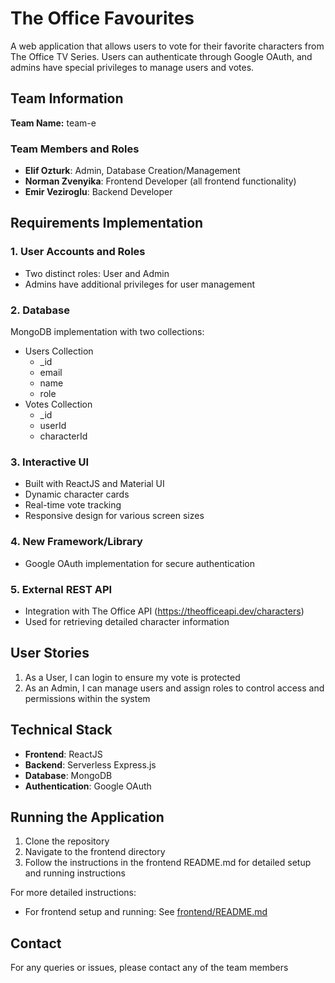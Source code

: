 # The Office Favourites

A web application that allows users to vote for their favorite characters from The Office TV Series. Users can authenticate through Google OAuth, and admins have special privileges to manage users and votes.

## Team Information

**Team Name:** team-e

### Team Members and Roles
- **Elif Ozturk**: Admin, Database Creation/Management
- **Norman Zvenyika**: Frontend Developer (all frontend functionality)
- **Emir Veziroglu**: Backend Developer

## Requirements Implementation

### 1. User Accounts and Roles
- Two distinct roles: User and Admin
- Admins have additional privileges for user management

### 2. Database
MongoDB implementation with two collections:
- Users Collection
  - _id
  - email
  - name
  - role
- Votes Collection
  - _id
  - userId
  - characterId

### 3. Interactive UI
- Built with ReactJS and Material UI
- Dynamic character cards
- Real-time vote tracking
- Responsive design for various screen sizes

### 4. New Framework/Library
- Google OAuth implementation for secure authentication

### 5. External REST API
- Integration with The Office API (https://theofficeapi.dev/characters)
- Used for retrieving detailed character information

## User Stories
1. As a User, I can login to ensure my vote is protected
2. As an Admin, I can manage users and assign roles to control access and permissions within the system

## Technical Stack
- **Frontend**: ReactJS
- **Backend**: Serverless Express.js
- **Database**: MongoDB
- **Authentication**: Google OAuth

## Running the Application

1. Clone the repository
2. Navigate to the frontend directory
3. Follow the instructions in the frontend README.md for detailed setup and running instructions

For more detailed instructions:
- For frontend setup and running: See [frontend/README.md](frontend/README.md)

## Contact
For any queries or issues, please contact any of the team members
